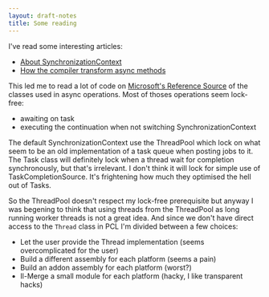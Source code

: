 ```yaml
---
layout: draft-notes
title: Some reading
---
```


I've read some interesting articles:

- [About SynchronizationContext](http://blogs.msdn.com/b/pfxteam/archive/2012/06/15/executioncontext-vs-synchronizationcontext.aspx)
- [How the compiler transform async methods](https://weblogs.asp.net/dixin/understanding-c-sharp-async-await-1-compilation)

This led me to read a lot of code on [Microsoft's Reference Source](http://referencesource.microsoft.com/)
of the classes used in async operations. Most of thoses operations seem lock-free:

- awaiting on task
- executing the continuation when not switching SynchronizationContext

The default SynchronizationContext use the ThreadPool which lock
on what seem to be an old implementation of a task queue when posting jobs to it.
The Task class will definitely lock when a thread wait for completion synchronously,
but that's irrelevant. I don't think it will lock for simple use of TaskCompletionSource.
It's frightening how much they optimised the hell out of Tasks.

So the ThreadPool doesn't respect my lock-free prerequisite but anyway I was begening to think
that using threads from the ThreadPool as long running worker threads is not a great idea.
And since we don't have direct access to the `Thread` class in PCL
I'm divided between a few choices:

- Let the user provide the Thread implementation (seems overcomplicated for the user)
- Build a different assembly for each platform (seems a pain)
- Build an addon assembly for each platform (worst?)
- Il-Merge a small module for each platform (hacky, I like transparent hacks)